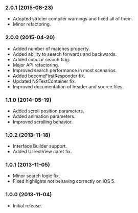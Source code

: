 ### 2.0.1 (2015-08-23)

* Adopted stricter compiler warnings and fixed all of them.
* Minor refactoring.

### 2.0.0 (2015-04-20)

* Added number of matches property.
* Added ability to search forwards and backwards.
* Added circular search flag.
* Major API refactoring.
* Improved search performance in most scenarios.
* Added becomeFirstResponder fix.
* Updated NSTextContainer fix.
* Improved documentation of header and source files.

### 1.1.0 (2014-05-19)

* Added scroll position parameters.
* Added animation parameters.
* Improved scrolling behavior.

### 1.0.2 (2013-11-18)

* Interface Builder support.
* Added UITextView caret fix.

### 1.0.1 (2013-11-05)

* Minor search logic fix.
* Fixed highlights not behaving correctly on iOS 5.

### 1.0.0 (2013-11-04)

* Initial release.

